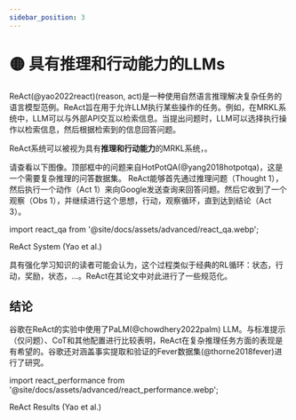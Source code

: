 ```yaml
---
sidebar_position: 3
---
```


# 🟡 具有推理和行动能力的LLMs

ReAct(@yao2022react)(reason, act)是一种使用自然语言推理解决复杂任务的语言模型范例。ReAct旨在用于允许LLM执行某些操作的任务。例如，在MRKL系统中，LLM可以与外部API交互以检索信息。当提出问题时，LLM可以选择执行操作以检索信息，然后根据检索到的信息回答问题。

ReAct系统可以被视为具有**推理和行动能力**的MRKL系统，。

请查看以下图像。顶部框中的问题来自HotPotQA(@yang2018hotpotqa)，这是一个需要复杂推理的问答数据集。 ReAct能够首先通过推理问题（Thought 1），然后执行一个动作（Act 1）来向Google发送查询来回答问题。然后它收到了一个观察（Obs 1），并继续进行这个思想，行动，观察循环，直到达到结论（Act 3）。

import react_qa from '@site/docs/assets/advanced/react_qa.webp';

<div style={{textAlign: 'center'}}>
  <LazyLoadImage src={react_qa} style={{width: "500px"}} />
</div>

<div style={{textAlign: 'center'}}>
ReAct System (Yao et al.)
</div>

具有强化学习知识的读者可能会认为，这个过程类似于经典的RL循环：状态，行动，奖励，状态，...。ReAct在其论文中对此进行了一些规范化。

## 结论

谷歌在ReAct的实验中使用了PaLM(@chowdhery2022palm) LLM。与标准提示（仅问题）、CoT和其他配置进行比较表明，ReAct在复杂推理任务方面的表现是有希望的。谷歌还对涵盖事实提取和验证的Fever数据集(@thorne2018fever)进行了研究。

import react_performance from '@site/docs/assets/advanced/react_performance.webp';

<div style={{textAlign: 'center'}}>
  <LazyLoadImage src={react_performance} style={{width: "500px"}} />
</div>

<div style={{textAlign: 'center'}}>
ReAct Results (Yao et al.)
</div>

